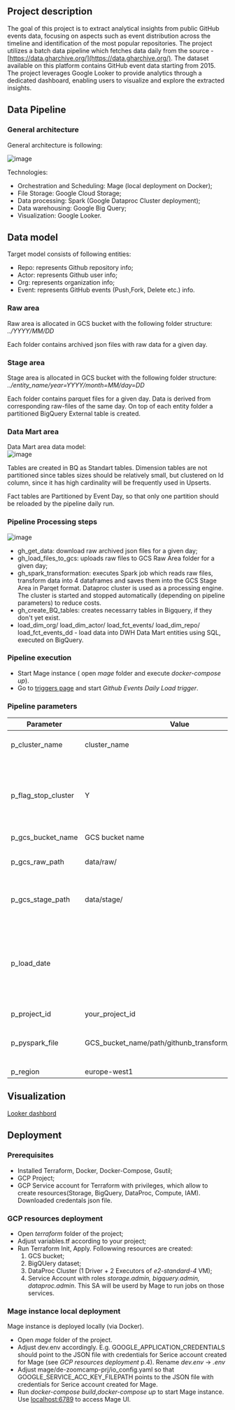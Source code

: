 ## Project description

The goal of this project is to extract analytical insights from public GitHub events data, focusing on aspects such as event distribution across the timeline and identification of the most popular repositories. The project utilizes a batch data pipeline which fetches data daily from the source - [https://data.gharchive.org/](https://data.gharchive.org/). The dataset available on this platform contains GitHub event data starting from 2015. The project leverages Google Looker to provide analytics through a dedicated dashboard, enabling users to visualize and explore the extracted insights.

## Data Pipeline

### General architecture

General architecture is following:

![image](images/Architecture.png)

Technologies:

 - Orchestration and Scheduling: Mage (local deployment on Docker);
 - File Storage: Google Cloud Storage;
 - Data processing: Spark (Google Dataproc Cluster deployment);
 - Data warehousing: Google Big Query;
 - Visualization: Google Looker.

## Data model

Target model consists of following entities:
 - Repo: represents Github repository info;
 - Actor: represents Github user info;
 - Org: represents organization info;
 - Event: represents GitHub events (Push,Fork, Delete etc.) info.

### Raw area

Raw area is allocated in GCS bucket with the following folder structure:  
    _../YYYY/MM/DD_

Each folder contains archived json files with raw data for a given day.

### Stage area

Stage area is allocated in GCS bucket with the following folder structure:  
    _../entity_name/year=YYYY/month=MM/day=DD_

Each folder contains parquet files for a given day. Data is derived from corresponding raw-files of the same day.
On top of each entity folder a partitioned BigQuery External table is created.

### Data Mart area

Data Mart area data model:  
![image](images/DM_ERD.png)

Tables are created in BQ as Standart tables. 
Dimension tables are not partitioned since tables sizes should be relatively small, but clustered on Id column, since it has high cardinality will be frequently used in Upserts.

Fact tables are Partitioned by Event Day, so that only one partition should be reloaded by the pipeline daily run. 

### Pipeline Processing steps

![image](images/Pipeline.png)

 - gh_get_data: download raw archived json files for a given day;
 - gh_load_files_to_gcs: uploads raw files to GCS Raw Area folder for a given day;
 - gh_spark_transformation: executes Spark job which reads raw files, transform data into 4 dataframes and saves them into the GCS Stage Area in Parqet format. Dataproc cluster is used as a processing engine. The cluster is started and stopped automatically (depending on pipeline parameters) to reduce costs.
 - gh_create_BQ_tables: creates necessarry tables in Bigquery, if they don't yet exist.
 - load_dim_org/ load_dim_actor/ load_fct_events/ load_dim_repo/ load_fct_events_dd - load data into DWH Data Mart entities using SQL, executed on BigQuery.

### Pipeline execution

 - Start Mage instance ( open _mage_ folder and execute _docker-compose up_).
 - Go to [triggers page](http://localhost:6789/pipelines/github_daily_load/triggers/) and start _Github Events Daily Load trigger_.

### Pipeline parameters


| Parameter                 | Value                                       | Description                                                          |
| --------------------------| ------------------------------------------- | -------------------------------------------------------------------- |
| p_cluster_name            | cluster_name                               |  Dataproc cluster name                                                                    |
| p_flag_stop_cluster       | Y                                           | Stop Dataproc cluster after job is done. If N - cluster will not be stopped |
| p_gcs_bucket_name         | GCS bucket name                             |                                                                      |
| p_gcs_raw_path            | data/raw/                                   | Folder in GCS bucket for RAW files                                                 |
| p_gcs_stage_path          | data/stage/                                 | Folder in GCS bucket for STAGE files                                               |
| p_load_date               |                                             | Execution date. Overrides default trigger value. If not set, the data will be loaded for yesterday |
| p_project_id              | your_project_id                        |                                                                      |
| p_pyspark_file            | GCS_bucket_name/path/githunb_transform_raw_stage.py | Path to the PySpark file for DataProc job                           |
| p_region                  | europe-west1                                |                                                                      |

## Visualization

[Looker dashbord](https://lookerstudio.google.com/reporting/64579ac3-71c6-45ff-8525-62e1508ec681)

## Deployment

### Prerequisites
 - Installed Terraform, Docker, Docker-Compose, Gsutil;
 - GCP Project;
 - GCP Service account for Terraform with privileges, which allow to create resources(Storage, BigQuery, DataProc, Compute, IAM). Downloaded credentals json file.
  
### GCP resources deployment
 - Open _terraform_ folder of the project;
 - Adjust variables.tf according to your project;
 - Run Terraform Init, Apply. Followwing resources are created:
    1. GCS bucket;
    2. BigQUery dataset;
    3. DataProc Cluster (1 Driver + 2 Executors of _e2-standard-4_ VM);
    4. Service Account with roles _storage.admin, bigquery.admin, dataproc.admin_. This SA will be userd by Mage to run jobs on those services.

### Mage instance local deployment
 Mage instance is deployed locally (via Docker).
 - Open _mage_ folder of the project. 
 - Adjust dev.env accordingly. E.g. GOOGLE_APPLICATION_CREDENTIALS should point to the JSON file with credentials for Serice account created for Mage (see _GCP resources deployment_ p.4). Rename _dev.env_ -> _.env_
 - Adjust mage/de-zoomcamp-prj/io_config.yaml so that GOOGLE_SERVICE_ACC_KEY_FILEPATH points to the  JSON file with credentials for Serice account created for Mage.
 - Run _docker-compose build_,_docker-compose up_  to start Mage instance. Use [localhost:6789](http://localhost:6789) to access Mage UI.
